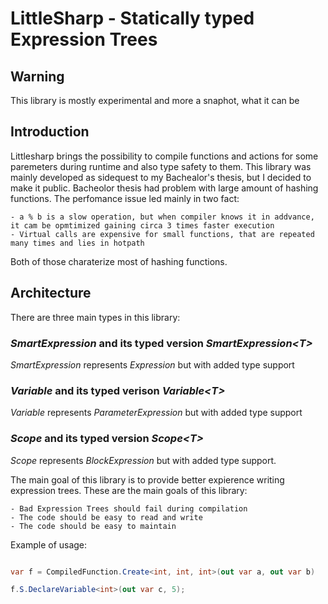 # LittleSharp - Statically typed Expression Trees

## Warning 

This library is mostly experimental and more a snaphot, what it can be

## Introduction

Littlesharp brings the possibility to compile functions and actions for some paremeters during runtime and also type safety to them.
This library was mainly developed as sidequest to my Bachealor's thesis, but I decided to make it public. Bacheolor thesis had problem with large amount
of hashing functions. The perfomance issue led mainly in two fact:

	- a % b is a slow operation, but when compiler knows it in addvance, it cam be opmtimized gaining circa 3 times faster execution
	- Virtual calls are expensive for small functions, that are repeated many times and lies in hotpath

Both of those charaterize most of hashing functions.

## Architecture

There are three main types in this library:

### *SmartExpression* and its typed version *SmartExpression\<T>* 

*SmartExpression* represents *Expression* but with added type support

### *Variable* and its typed verison *Variable\<T>*

*Variable* represents *ParameterExpression* but with added type support

### *Scope* and its typed version *Scope\<T>*

*Scope* represents *BlockExpression* but with added type support.

The main goal of this library is to provide better expierence writing expression trees.  These are the main goals of this library:

	- Bad Expression Trees should fail during compilation 
	- The code should be easy to read and write
	- The code should be easy to maintain

Example of usage:

```csharp

var f = CompiledFunction.Create<int, int, int>(out var a, out var b)

f.S.DeclareVariable<int>(out var c, 5);

```

